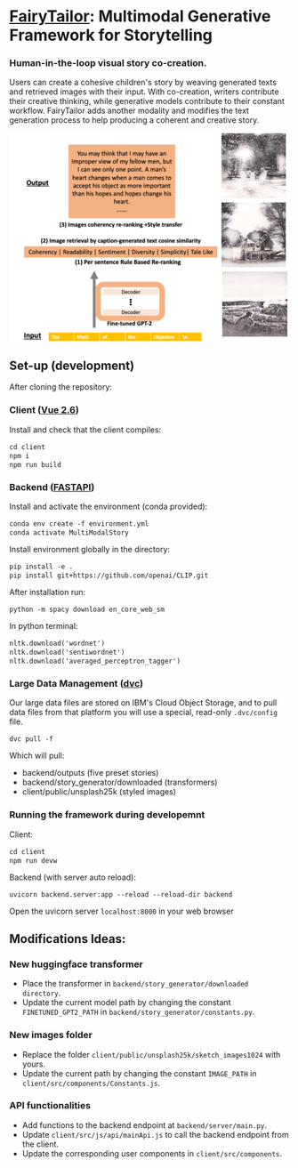 # [FairyTailor](http://fairytailor.org/): Multimodal Generative Framework for Storytelling

### Human-in-the-loop visual story co-creation. 

Users can create a cohesive children's story by weaving generated texts and retrieved images with their input. 
With co-creation, writers contribute their creative thinking, while generative models contribute to their constant workflow. 
FairyTailor adds another modality and modifies the text generation process to help producing a coherent and creative story. 

![Architecture](framework.png)

## Set-up (development)

After cloning the repository:

### Client ([Vue 2.6](https://vuejs.org/))


Install and check that the client compiles:
```
cd client
npm i
npm run build
```

### Backend ([FASTAPI](https://fastapi.tiangolo.com/))

Install and activate the environment (conda provided):
```
conda env create -f environment.yml
conda activate MultiModalStory
```

Install environment globally in the directory: 
```
pip install -e .
pip install git+https://github.com/openai/CLIP.git
```

After installation run:
```
python -m spacy download en_core_web_sm
```
In python terminal:
```
nltk.download('wordnet')
nltk.download('sentiwordnet')
nltk.download('averaged_perceptron_tagger')
```

### Large Data Management ([dvc](https://dvc.org/))

Our large data files are stored on IBM's Cloud Object Storage, and to pull data files from that platform you will use a special, read-only `.dvc/config` file.

```
dvc pull -f
```

Which will pull:
- backend/outputs (five preset stories)
- backend/story_generator/downloaded (transformers)
- client/public/unsplash25k (styled images)

### Running the framework during developemnt

Client: 
```
cd client
npm run devw
```

Backend (with server auto reload): 
```
uvicorn backend.server:app --reload --reload-dir backend
```

Open the uvicorn server `localhost:8000` in your web browser

## Modifications Ideas:

### New huggingface transformer
- Place the transformer in `backend/story_generator/downloaded directory`.
- Update the current model path by changing the constant `FINETUNED_GPT2_PATH` in `backend/story_generator/constants.py`.
### New images folder
- Replace the folder `client/public/unsplash25k/sketch_images1024` with yours.
- Update the current path by changing the constant `IMAGE_PATH` in `client/src/components/Constants.js`.
### API functionalities
- Add functions to the backend endpoint at `backend/server/main.py`.
- Update `client/src/js/api/mainApi.js` to call the backend endpoint from the client.
- Update the corresponding user components in `client/src/components`.

